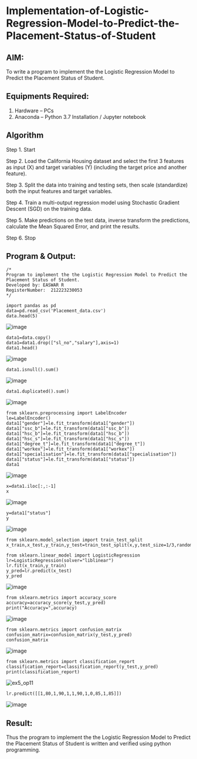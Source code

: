 # Implementation-of-Logistic-Regression-Model-to-Predict-the-Placement-Status-of-Student

## AIM:
To write a program to implement the the Logistic Regression Model to Predict the Placement Status of Student.

## Equipments Required:
1. Hardware – PCs
2. Anaconda – Python 3.7 Installation / Jupyter notebook

## Algorithm

Step 1. Start

Step 2. Load the California Housing dataset and select the first 3 features as input (X) and target variables (Y) (including the target price and another feature).

Step 3. Split the data into training and testing sets, then scale (standardize) both the input features and target variables.

Step 4. Train a multi-output regression model using Stochastic Gradient Descent (SGD) on the training data.

Step 5. Make predictions on the test data, inverse transform the predictions, calculate the Mean Squared Error, and print the results.

Step 6. Stop


## Program & Output:
```
/*
Program to implement the the Logistic Regression Model to Predict the Placement Status of Student.
Developed by: EASWAR R
RegisterNumber:  212223230053
*/
```
```
import pandas as pd
data=pd.read_csv('Placement_data.csv')
data.head(5)
```
![image](https://github.com/user-attachments/assets/1c2d7421-1e8c-4115-b97d-8722818fad8a)



```
data1=data.copy()
data1=data1.drop(["sl_no","salary"],axis=1)
data1.head()
```

![image](https://github.com/user-attachments/assets/fa9cdd8e-5889-4261-b3f3-2787b5576fe9)



```
data1.isnull().sum()
```

![image](https://github.com/user-attachments/assets/18d28d27-c0e7-4777-8c2d-4a2591745d9b)



```
data1.duplicated().sum()
```

![image](https://github.com/user-attachments/assets/f2944f0e-c736-4536-8ee4-979f727adb6a)



```
from sklearn.preprocessing import LabelEncoder
le=LabelEncoder()
data1["gender"]=le.fit_transform(data1["gender"])
data1["ssc_b"]=le.fit_transform(data1["ssc_b"])
data1["hsc_b"]=le.fit_transform(data1["hsc_b"])
data1["hsc_s"]=le.fit_transform(data1["hsc_s"])
data1["degree_t"]=le.fit_transform(data1["degree_t"])
data1["workex"]=le.fit_transform(data1["workex"])
data1["specialisation"]=le.fit_transform(data1["specialisation"])
data1["status"]=le.fit_transform(data1["status"])
data1
```
![image](https://github.com/user-attachments/assets/560004ff-9c30-4e05-967b-d4dec9d03a4f)


```
x=data1.iloc[:,:-1]
x
```
![image](https://github.com/user-attachments/assets/617edbc2-1dca-489c-b2e4-d4c609a132bf)


```
y=data1["status"]
y
```

![image](https://github.com/user-attachments/assets/28b056e0-ac92-4add-8490-13b4cd8cecf6)


```
from sklearn.model_selection import train_test_split
x_train,x_test,y_train,y_test=train_test_split(x,y,test_size=1/3,random_state=0)
```
```
from sklearn.linear_model import LogisticRegression
lr=LogisticRegression(solver="liblinear")
lr.fit(x_train,y_train)
y_pred=lr.predict(x_test)
y_pred
```
![image](https://github.com/user-attachments/assets/c40dbd01-48ab-4d1f-9cb7-f12de1db80c3)


```
from sklearn.metrics import accuracy_score
accuracy=accuracy_score(y_test,y_pred)
print("Accuracy=",accuracy)
```
![image](https://github.com/user-attachments/assets/1150de4d-85f6-48be-abe5-7dbdbd70dd71)



```
from sklearn.metrics import confusion_matrix
confusion_matrix=confusion_matrix(y_test,y_pred)
confusion_matrix
```
![image](https://github.com/user-attachments/assets/33e2f7f3-4d0e-4cd2-951b-f6c2f12c0ddc)



```
from sklearn.metrics import classification_report
classification_report=classification_report(y_test,y_pred)
print(classification_report)
```
![ex5_op11](https://github.com/user-attachments/assets/e4a467d2-0551-46ff-8d14-2d9ab50b5c3c)


```
lr.predict([[1,80,1,90,1,1,90,1,0,85,1,85]])
```
![image](https://github.com/user-attachments/assets/e83f0c83-9dca-48eb-afea-0071d17dbed8)


## Result:
Thus the program to implement the the Logistic Regression Model to Predict the Placement Status of Student is written and verified using python programming.
